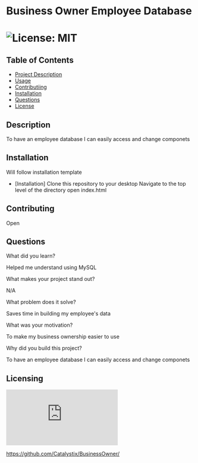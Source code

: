 
  
  # Business Owner Employee Database

  # ![License: MIT](https://img.shields.io/badge/License-MIT-yellow.svg)

  ## Table of Contents
  - [Project Description](#Description)
  - [Usage](#Usage)
  - [Contributiing](#Contributing)
  - [Installation](#Installation)
  - [Questions](#Questions)
  - [License](#license)

  ## Description
  To have an employee database I can easily access and change componets

  ## Installation
  Will follow installation template
  - [Installation]
  Clone this repository to your desktop
  Navigate to the top level of the directory
  open index.html

  ## Contributing
  Open

  ## Questions
  What did you learn?

  Helped me understand using MySQL

  What makes your project stand out?

  N/A

  What problem does it solve?

  Saves time in building my employee's data

  What was your motivation?

  To make my business ownership easier to use

  Why did you build this project?
  
  To have an employee database I can easily access and change componets
 
  
  ## Licensing
   ![License: MIT](https://https://www.mit.edu/~amini/LICENSE.md) 

   https://github.com/Catalystix/BusinessOwner/
   